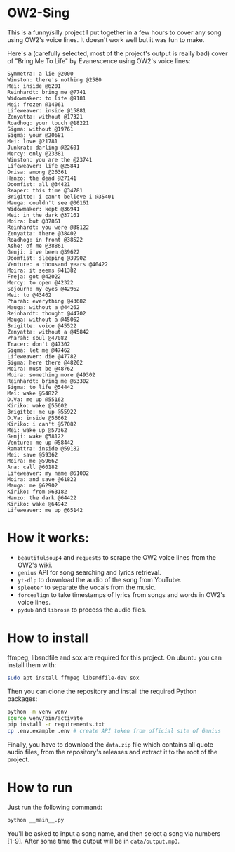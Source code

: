 # OW2-Sing

This is a funny/silly project I put together in a few hours to cover any song using OW2's voice lines. It doesn't work well but it was fun to make.

Here's a (carefully selected, most of the project's output is really bad) cover of "Bring Me To Life" by Evanescence using OW2's voice lines:

```
Symmetra: a lie @2000
Winston: there's nothing @2580
Mei: inside @6201
Reinhardt: bring me @7741
Widowmaker: to life @9181
Mei: frozen @14061
Lifeweaver: inside @15881
Zenyatta: without @17321
Roadhog: your touch @18221
Sigma: without @19761
Sigma: your @20681
Mei: love @21781
Junkrat: darling @22601
Mercy: only @23381
Winston: you are the @23741
Lifeweaver: life @25841
Orisa: among @26361
Hanzo: the dead @27141
Doomfist: all @34421
Reaper: this time @34781
Brigitte: i can't believe i @35401
Mauga: couldn't see @36161
Widowmaker: kept @36941
Mei: in the dark @37161
Moira: but @37861
Reinhardt: you were @38122
Zenyatta: there @38402
Roadhog: in front @38522
Ashe: of me @38861
Genji: i've been @39622
Doomfist: sleeping @39902
Venture: a thousand years @40422
Moira: it seems @41382
Freja: got @42022
Mercy: to open @42322
Sojourn: my eyes @42962
Mei: to @43462
Pharah: everything @43682
Mauga: without a @44262
Reinhardt: thought @44702
Mauga: without a @45062
Brigitte: voice @45522
Zenyatta: without a @45842
Pharah: soul @47082
Tracer: don't @47302
Sigma: let me @47462
Lifeweaver: die @47782
Sigma: here there @48202
Moira: must be @48762
Moira: something more @49302
Reinhardt: bring me @53302
Sigma: to life @54442
Mei: wake @54822
D.Va: me up @55162
Kiriko: wake @55602
Brigitte: me up @55922
D.Va: inside @56662
Kiriko: i can't @57082
Mei: wake up @57362
Genji: wake @58122
Venture: me up @58442
Ramattra: inside @59182
Mei: save @59362
Moira: me @59662
Ana: call @60182
Lifeweaver: my name @61002
Moira: and save @61822
Mauga: me @62902
Kiriko: from @63182
Hanzo: the dark @64422
Kiriko: wake @64942
Lifeweaver: me up @65142
```

# How it works:

- `beautifulsoup4` and `requests` to scrape the OW2 voice lines from the OW2's wiki.
- `genius` API for song searching and lyrics retrieval.
- `yt-dlp` to download the audio of the song from YouTube.
- `spleeter` to separate the vocals from the music.
- `forcealign` to take timestamps of lyrics from songs and words in OW2's voice lines.
- `pydub` and `librosa` to process the audio files.

# How to install

ffmpeg, libsndfile and sox are required for this project. On ubuntu you can install them with:

```bash
sudo apt install ffmpeg libsndfile-dev sox
```

Then you can clone the repository and install the required Python packages:

```bash
python -m venv venv
source venv/bin/activate
pip install -r requirements.txt
cp .env.example .env # create API token from official site of Genius
```

Finally, you have to download the `data.zip` file which contains all quote audio files, from the repository's releases and extract it to the root of the project.

# How to run

Just run the following command:

```bash
python __main__.py
```

You'll be asked to input a song name, and then select a song via numbers [1-9].
After some time the output will be in `data/output.mp3`.
